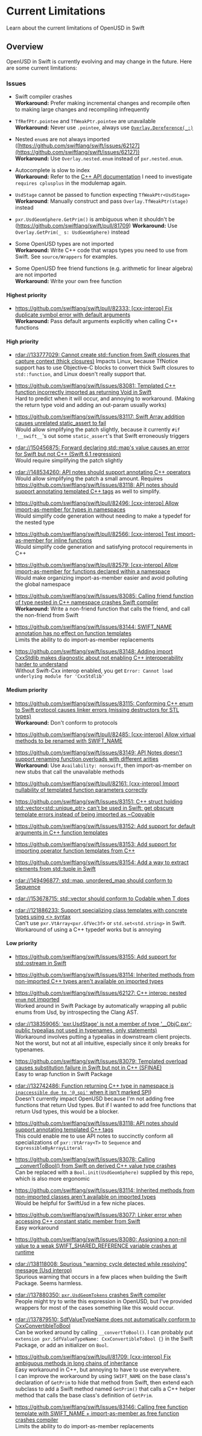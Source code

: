 # Current Limitations

Learn about the current limitations of OpenUSD in Swift

## Overview
OpenUSD in Swift is currently evolving and may change in the future. Here are some current limitations:

### Issues
- Swift compiler crashes  
**Workaround:** Prefer making incremental changes and recompile often to making large changes and recompiling infrequently

- `TfRefPtr.pointee` and `TfWeakPtr.pointee` are unavailable  
**Workaround:** Never use `.pointee`, always use [`Overlay.Dereference(_:)`](doc:OpenUSD/C++/Overlay/Dereference(_:)-67vpz)

- Nested `enum`s are not always imported ([https://github.com/swiftlang/swift/issues/62127](https://github.com/swiftlang/swift/issues/62127))  
**Workaround:** Use `Overlay.nested.enum` instead of `pxr.nested.enum`.  

- Autocomplete is slow to index  
**Workaround:** Refer to the [C++ API documentation](https://openusd.org/release/api/index.html)
I need to investigate `requires cplusplus` in the modulemap again.

- `UsdStage` cannot be passed to function expecting `TfWeakPtr<UsdStage>`  
**Workaround**: Manually construct and pass `Overlay.TfWeakPtr(stage)` instead

- `pxr.UsdGeomSphere.GetPrim()` is ambiguous when it shouldn't be (https://github.com/swiftlang/swift/pull/81709)
**Workaround:** Use `Overlay.GetPrim(_ s: UsdGeomSphere)` instead

- Some OpenUSD types are not imported  
**Workaround:** Write C++ code that wraps types you need to use from Swift. See `source/Wrappers` for examples.

- Some OpenUSD free friend functions (e.g. arithmetic for linear algebra) are not imported  
**Workaround:** Write your own free function



#### Highest priority
- [https://github.com/swiftlang/swift/pull/82333: [cxx-interop] Fix duplicate symbol error with default arguments](https://github.com/swiftlang/swift/pull/82333)  
**Workaround:** Pass default arguments explicitly when calling C++ functions



#### High priority
- [rdar://133777029: Cannot create std::function from Swift closures that capture context (thick closures)](rdar://133777029)
Impacts Linux, because TfNotice support has to use Objective-C blocks to convert thick Swift closures to `std::function`, and Linux doesn't really support that.

- [https://github.com/swiftlang/swift/issues/83081: Templated C++ function incorrectly imported as returning Void in Swift](https://github.com/swiftlang/swift/issues/83081)  
Hard to predict when it will occur, and annoying to workaround. (Making the return type void and adding an out-param usually works)

- [https://github.com/swiftlang/swift/issues/83117: Swift Array addition causes unrelated static_assert to fail](https://github.com/swiftlang/swift/issues/83117)  
Would allow simplifying the patch slightly, because it currently `#if !__swift__`'s out some `static_assert`'s that Swift erroneously triggers

- [rdar://150456875: Forward declaring std::map's value causes an error for Swift but not C++ (Swift 6.1 regression)](rdar://150456875)  
Would require simplifying the patch slightly

- [rdar://148534260: API notes should support annotating C++ operators](rdar://148534260)  
Would allow simplifying the patch a small amount. Requires [https://github.com/swiftlang/swift/issues/83118: API notes should support annotating templated C++ tags](https://github.com/swiftlang/swift/issues/83118) as well to simplify. 

- [https://github.com/swiftlang/swift/pull/82496: [cxx-interop] Allow import-as-member for types in namespaces](https://github.com/swiftlang/swift/pull/82496)  
Would simplify code generation without needing to make a typedef for the nested type

- [https://github.com/swiftlang/swift/pull/82566: [cxx-interop] Test import-as-member for inline functions](https://github.com/swiftlang/swift/pull/82566)  
Would simplify code generation and satisfying protocol requirements in C++

- [https://github.com/swiftlang/swift/pull/82579: [cxx-interop] Allow import-as-member for functions declared within a namespace](https://github.com/swiftlang/swift/pull/82579)  
Would make organizing import-as-member easier and avoid polluting the global namespace

- [https://github.com/swiftlang/swift/issues/83085: Calling friend function of type nested in C++ namespace crashes Swift compiler](https://github.com/swiftlang/swift/issues/83085)  
**Workaround:** Write a non-friend function that calls the friend, and call the non-friend from Swift

- [https://github.com/swiftlang/swift/issues/83144: SWIFT_NAME annotation has no effect on function templates](https://github.com/swiftlang/swift/issues/83144)  
Limits the ability to do import-as-member replacements

- [https://github.com/swiftlang/swift/issues/83148: Adding import CxxStdlib makes diagnostic about not enabling C++ interoperability harder to understand](https://github.com/swiftlang/swift/issues/83148)  
Without Swift-Cxx interop enabled, you get `Error: Cannot load underlying module for 'CxxStdlib'`


#### Medium priority

- [https://github.com/swiftlang/swift/issues/83115: Conforming C++ enum to Swift protocol causes linker errors (missing destructors for STL types)](https://github.com/swiftlang/swift/issues/83115)  
**Workaround:** Don't conform to protocols

- [https://github.com/swiftlang/swift/pull/82485: [cxx-interop] Allow virtual methods to be renamed with SWIFT_NAME](https://github.com/swiftlang/swift/pull/82485)  

- [https://github.com/swiftlang/swift/issues/83149: API Notes doesn't support renaming function overloads with different arities](https://github.com/swiftlang/swift/issues/83149)  
**Workaround:** Use `Availability: nonswift`, then import-as-member on new stubs that call the unavailable methods

- [https://github.com/swiftlang/swift/pull/82161: [cxx-interop] Import nullability of templated function parameters correctly](https://github.com/swiftlang/swift/pull/82161)  

- [https://github.com/swiftlang/swift/issues/83151: C++ struct holding std::vector<std::unique_ptr<int>> can't be used in Swift: get obscure template errors instead of being imported as ~Copyable](https://github.com/swiftlang/swift/issues/83151)  

- [https://github.com/swiftlang/swift/issues/83152: Add support for default arguments in C++ function templates](https://github.com/swiftlang/swift/issues/83152)  

- [https://github.com/swiftlang/swift/issues/83153: Add support for importing operator function templates from C++](https://github.com/swiftlang/swift/issues/83153)

- [https://github.com/swiftlang/swift/issues/83154: Add a way to extract elements from std::tuple in Swift](https://github.com/swiftlang/swift/issues/83154)  

- [rdar://149496877: std::map, unordered_map should conform to Sequence](rdar://149496877)  

- [rdar://153678715: std::vector<T> should conform to Codable when T does](rdar://153678715)  

- [rdar://121886233: Support specializing class templates with concrete types using <> syntax](rdar://121886233)  
Can't use `pxr.VtArray<pxr.GfVec3f>` or `std.set<std.string>` in Swift. Workaround of using a C++ typedef works but is annoying

#### Low priority

- [https://github.com/swiftlang/swift/issues/83155: Add support for std::ostream in Swift](https://github.com/swiftlang/swift/issues/83155)  

- [https://github.com/swiftlang/swift/issues/83114: Inherited methods from non-imported C++ types aren't available on imported types](https://github.com/swiftlang/swift/issues/83114)

- [https://github.com/swiftlang/swift/issues/62127: C++ interop: nested `enum` not imported](https://github.com/swiftlang/swift/issues/62127)  
Worked around in Swift Package by automatically wrapping all public enums from Usd, by introspecting the Clang AST.

- [rdar://138359065: 'pxr.UsdStage' is not a member of type '\_\_ObjC.pxr'; public typealias not used in typenames, only statements)](rdar://138359065)  
Workaround involves putting a typealias in downstream client projects. Not the worst, but not at all intuitive, especially since it only breaks for typenames.

- [https://github.com/swiftlang/swift/issues/83079: Templated overload causes substitution failure in Swift but not in C++ (SFINAE)](https://github.com/swiftlang/swift/issues/83079)  
Easy to wrap function in Swift Package

- [rdar://132742486: Function returning C++ type in namespace is `inaccessible due to '@_spi'` when it isn't marked SPI](rdar://132742486))  
Doesn't currently impact OpenUSD because I'm not adding free functions that return Usd types. But if I wanted to add free functions that return Usd types, this would be a blocker.

- [https://github.com/swiftlang/swift/issues/83118: API notes should support annotating templated C++ tags](https://github.com/swiftlang/swift/issues/83118)  
This could enable me to use API notes to succinctly conform all specializations of `pxr::VtArray<T>` to `Sequence` and `ExpressibleByArrayLiteral`


- [https://github.com/swiftlang/swift/issues/83078: Calling __convertToBool() from Swift on derived C++ value type crashes](https://github.com/swiftlang/swift/issues/83078)  
Can be replaced with a `Bool.init(UsdGeomSphere)` supplied by this repo, which is also more ergonomic


- [https://github.com/swiftlang/swift/issues/83114: Inherited methods from non-imported classes aren't available on imported types](https://github.com/swiftlang/swift/issues/83114)  
Would be helpful for SwiftUsd in a few niche places.

- [https://github.com/swiftlang/swift/issues/83077: Linker error when accessing C++ constant static member from Swift](https://github.com/swiftlang/swift/issues/83077)  
Easy workaround

- [https://github.com/swiftlang/swift/issues/83080: Assigning a non-nil value to a weak SWIFT_SHARED_REFERENCE variable crashes at runtime](https://github.com/swiftlang/swift/issues/83080)  

- [rdar://138118008: Spurious "warning: cycle detected while resolving" message (Usd interop)](rdar://138118008)  
Spurious warning that occurs in a few places when building the Swift Package. Seems harmless. 

- [rdar://137880350: `pxr.UsdGeomTokens` crashes Swift compiler](rdar://137880350)  
People might try to write this expression in OpenUSD, but I've provided wrappers for most of the cases something like this would occur. 

- [rdar://137879510: SdfValueTypeName does not automatically conform to CxxConvertibleToBool](rdar://137879510)  
Can be worked around by calling `__convertToBool()`. I can probably put `extension pxr.SdfValueTypeName: CxxConvertibleToBool {}` in the Swift Package, or add an initializer on `Bool`. 

- [https://github.com/swiftlang/swift/pull/81709: [cxx-interop] Fix ambiguous methods in long chains of inheritance](https://github.com/swiftlang/swift/pull/81709)  
Easy workaround in C++, but annoying to have to use everywhere.  
I can improve the workaround by using `SWIFT_NAME` on the base class's declaration of `GetPrim` to hide that method from Swift, then extend each subclass to add a Swift method named `GetPrim()` that calls a C++ helper method that calls the base class's definition of `GetPrim`. 

- [https://github.com/swiftlang/swift/issues/83146: Calling free function template with SWIFT_NAME + import-as-member as free function crashes compiler](https://github.com/swiftlang/swift/issues/83146)  
Limits the ability to do import-as-member replacements
